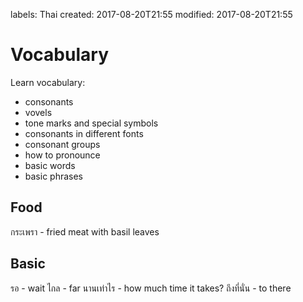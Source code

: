labels: Thai
created: 2017-08-20T21:55
modified: 2017-08-20T21:55

# Vocabulary

Learn vocabulary:

- consonants
- vovels
- tone marks and special symbols
- consonants in different fonts
- consonant groups
- how to pronounce
- basic words
- basic phrases

## Food

กระเพรา - fried meat with basil leaves

## Basic

รอ - wait
ไกล - far
นานเท่าไร - how much time it takes?
ถึงที่นั่น - to there
